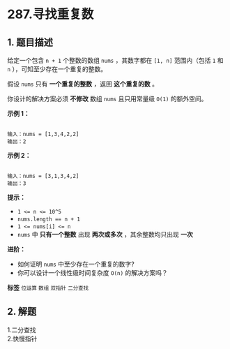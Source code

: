 # 287.寻找重复数

## 1. 题目描述

给定一个包含 `n + 1` 个整数的数组 `nums` ，其数字都在 `[1, n]` 范围内（包括 `1` 和 `n` ），可知至少存在一个重复的整数。

假设 `nums` 只有 **一个重复的整数** ，返回 **这个重复的数** 。

你设计的解决方案必须 **不修改** 数组 `nums` 且只用常量级 `O(1)` 的额外空间。

 

 **示例 1：** 

```

输入：nums = [1,3,4,2,2]
输出：2

```
 **示例 2：** 

```

输入：nums = [3,1,3,4,2]
输出：3

```
 

 **提示：** 
-  `1 <= n <= 10^5` 
-  `nums.length == n + 1` 
-  `1 <= nums[i] <= n` 
-  `nums` 中 **只有一个整数** 出现 **两次或多次** ，其余整数均只出现 **一次** 
 

<b>进阶：</b>
- 如何证明 `nums` 中至少存在一个重复的数字?
- 你可以设计一个线性级时间复杂度 `O(n)` 的解决方案吗？
 
**标签**
`位运算` `数组` `双指针` `二分查找` 


## 2. 解题
1.二分查找  
2.快慢指针